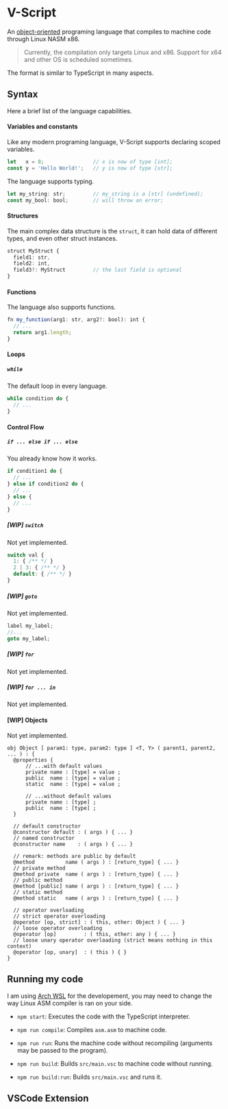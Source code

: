 V-Script
======

An [object-oriented](https://en.wikipedia.org/wiki/Object-based_language) programing language that compiles to machine code through Linux NASM x86.
> Currently, the compilation only targets Linux and x86.
> Support for x64 and other OS is scheduled sometimes.

The format is similar to TypeScript in many aspects.

## Syntax
Here a brief list of the language capabilities.
#### Variables and constants
Like any modern programing language, V-Script supports declaring scoped variables. 
```ts
let   x = 8;                // x is now of type [int];
const y = 'Hello World!';   // y is now of type [str];
```
The language supports typing.
```ts
let my_string: str;         // my_string is a [str] (undefined);
const my_bool: bool;        // will throw an error;
```

#### Structures
The main complex data structure is the `struct`, it can hold data of different types, and even other struct instances.
```ts
struct MyStruct {
  field1: str,           
  field2: int,
  field3?: MyStruct         // the last field is optional
}
```

#### Functions
The language also supports functions.
```ts
fn my_function(arg1: str, arg2?: bool): int {
  // ...
  return arg1.length;
}
```

#### Loops
##### `while`
The default loop in every language.
```ts
while condition do {
  // ...
}
```

#### Control Flow
##### `if ... else if ... else`
You already know how it works.
```ts
if condition1 do {
  // ...
} else if condition2 do {
  // ...
} else {
  // ...
}

```

##### [WIP] `switch`
Not yet implemented.
```ts
switch val {
  1: { /** */ }
  2 | 3: { /** */ }
  default: { /** */ }
}
```

##### [WIP] `goto`
Not yet implemented.
```ts
label my_label;
//...
goto my_label;
```

##### [WIP] `for`
Not yet implemented.

##### [WIP] `for ... in`
Not yet implemented.

#### [WIP] Objects
Not yet implemented.
```
obj Object [ param1: type, param2: type ] <T, Y> ( parent1, parent2, ... ) : {
  @properties {
      // ...with default values
      private name : [type] = value ;
      public  name : [type] = value ; 
      static  name : [type] = value ;

      // ...without default values
      private name : [type] ;
      public  name : [type] ;
  }
  
  // default constructor
  @constructor default : ( args ) { ... }
  // named constructor
  @constructor name    : ( args ) { ... }

  // remark: methods are public by default
  @method          name ( args ) : [return_type] { ... }
  // private method
  @method private  name ( args ) : [return_type] { ... }
  // public method
  @method [public] name ( args ) : [return_type] { ... }
  // static method
  @method static   name ( args ) : [return_type] { ... }

  // operator overloading
  // strict operator overloading
  @operator [op, strict] : ( this, other: Object ) { ... }
  // loose operator overloading
  @operator [op]         : ( this, other: any ) { ... }
  // loose unary operator overloading (strict means nothing in this context)
  @operator [op, unary]  : ( this ) { }
}
```



## Running my code
I am using [Arch WSL](https://github.com/yuk7/ArchWSL) for the developement, you may need to change the way Linux ASM compiler is ran on your side.

- `npm start`: Executes the code with the TypeScript interpreter.

- `npm run compile`: Compiles `asm.asm` to machine code.

- `npm run run`: Runs the machine code without recompiling (arguments may be passed to the program).

- `npm run build`: Builds `src/main.vsc` to machine code without running.

- `npm run build:run`: Builds `src/main.vsc` and runs it.



## VSCode Extension

